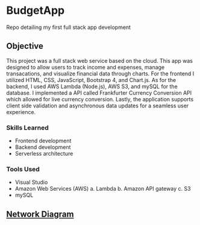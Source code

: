 # BudgetApp
Repo detailing my first full stack app development

## Objective
This project was a full stack web service based on the cloud. This app was designed to allow users to track income and expenses, manage transacations, and visualize financial data through charts. For the frontend I utilized HTML, CSS, JavaScript, Bootstrap 4, and Chart.js. As for the backend, I used AWS Lambda (Node.js), AWS S3, and mySQL for the database. I implemented a API called Frankfurter Currency Conversion API which allowed for live currency conversion. Lastly, the application supports client side validation and asynchronous data updates for a seamless user experience. 


### Skills Learned
- Frontend development
- Backend development
- Serverless architecture

### Tools Used
- Visual Studio
- Amazon Web Services (AWS)
    a. Lambda
    b. Amazon API gateway
    c. S3
- mySQL

## <a href="https://lucid.app/lucidchart/b418e365-cbad-4a41-b77c-fdd79f70de82/edit?viewport_loc=-1408%2C-267%2C2909%2C1267%2C0_0&invitationId=inv_7cb2dc84-0578-43b3-b963-ef4aa92f5462">Network Diagram</a>
